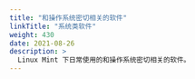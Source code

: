 ```yaml
---
title: "和操作系统密切相关的软件"
linkTitle: "系统类软件"
weight: 430
date: 2021-08-26
description: >
  Linux Mint 下日常使用的和操作系统密切相关的软件。
---
```



